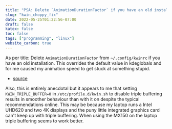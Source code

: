 ```yaml
---
title: "PSA: Delete `AnimationDurationFactor` if you have an old installation"
slug: "kwin_choppy_fix"
date: 2022-05-25T01:22:56-07:00
draft: false
katex: false
toc: false
tags: ["programming", "linux"]
website_carbon: true
---
```



As per title: Delete `AnimationDurationFactor` from `~/.config/kwinrc`  if you have an old installation.
This overrides the default value in kdeglobals and for me caused my animation speed to get stuck at something stupid.

- [source](https://bugs.kde.org/show_bug.cgi?id=431259)

Also, this is entirely anecdotal but it appears to me that setting `KWIN_TRIPLE_BUFFER=0` in `/etc/profile.d/kwin.sh` to disable triple buffering results in smoother behaviour than with it on despite the typical recommendations online.
This may be because my laptop runs a Intel UHD620 and two 4K displays and the puny little integrated graphics card can't keep up with triple buffering.
When using the MX150 on the laptop triple buffering seems to work better.




